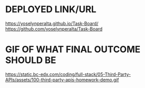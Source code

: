 



# DEPLOYED LINK/URL
https://yoselynperalta.github.io/Task-Board/
https://github.com/yoselynperalta/Task-Board
# GIF OF WHAT FINAL OUTCOME SHOULD BE
https://static.bc-edx.com/coding/full-stack/05-Third-Party-APIs/assets/100-third-party-apis-homework-demo.gif

